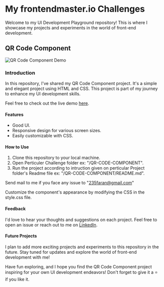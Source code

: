 # My frontendmaster.io Challenges

Welcome to my UI Development Playground repository! This is where I showcase my projects and experiments in the world of front-end development. 

## QR Code Component

![QR Code Component Demo](https://er-faran.github.io/frontendmaster.io-challenge/QR-CODE-COMPONENT/)

### Introduction

In this repository, I've shared my QR Code Component project. It's a simple and elegant project using HTML and CSS. This project is part of my journey to enhance my UI development skills. 

Feel free to check out the live demo [here]([https://your-demo-link.com](https://er-faran.github.io/frontendmaster.io-challenge/QR-CODE-COMPONENT/)).

#### Features
- Good UI.
- Responsive design for various screen sizes.
- Easily customizable with CSS.

#### How to Use

1. Clone this repository to your local machine.
2. Open Perticuler Challenge folder ex: "/QR-CODE-COMPONENT".
3. Run the project according to intruction given on perticular Project folder's Readme file ex: "/QR-CODE-COMPONENT/README.md".
   
Send mail to me if you face any issue to "235faran@gmail.com"

Customize the component's appearance by modifying the CSS in the style.css file.


#### Feedback
I'd love to hear your thoughts and suggestions on each project. Feel free to open an issue or reach out to me on [LinkedIn](https://www.linkedin.com/in/mohammed-faran/).


#### Future Projects
I plan to add more exciting projects and experiments to this repository in the future. Stay tuned for updates and explore the world of front-end development with me!

Have fun exploring, and I hope you find the QR Code Component project inspiring for your own UI development endeavors! Don't forget to give it a ⭐ if you like it.
